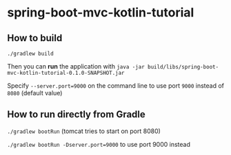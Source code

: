 # spring-boot-mvc-kotlin-tutorial

## How to build
`./gradlew build`

Then you can **run** the application with `java -jar build/libs/spring-boot-mvc-kotlin-tutorial-0.1.0-SNAPSHOT.jar`

Specify `--server.port=9000` on the command line to use port `9000` instead of `8080` (default value)

## How to run directly from Gradle
`./gradlew bootRun` (tomcat tries to start on port 8080)

`./gradlew bootRun -Dserver.port=9000` to use port 9000 instead